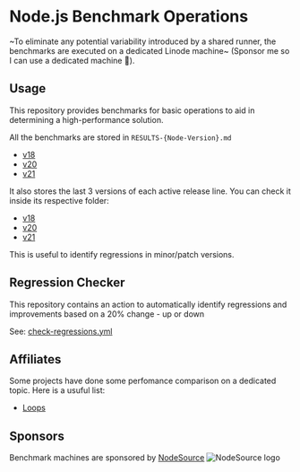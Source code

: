 # Node.js Benchmark Operations

~To eliminate any potential variability introduced by a shared runner,
the benchmarks are executed on a dedicated Linode machine~ (Sponsor me so I can use a dedicated machine 💚).

## Usage

This repository provides benchmarks for basic operations to aid in determining a high-performance solution.

All the benchmarks are stored in `RESULTS-{Node-Version}.md`

- [v18](./RESULTS-v18.md)
- [v20](./RESULTS-v20.md)
- [v21](./RESULTS-v21.md)

It also stores the last 3 versions of each active release line. You can check it inside its respective folder:

- [v18](./v18)
- [v20](./v20)
- [v21](./v21)

This is useful to identify regressions in minor/patch versions.

## Regression Checker

This repository contains an action to automatically identify regressions and improvements based on a 20% change - up or down

See: [check-regressions.yml](https://github.com/RafaelGSS/nodejs-bench-operations/actions/workflows/check_regressions.yml)

## Affiliates

Some projects have done some perfomance comparison on a dedicated topic.
Here is a usuful list:

- [Loops](https://github.com/simone-sanfratello/node-bench-iteration)

## Sponsors

Benchmark machines are sponsored by [NodeSource](https://nodesource.com/)
![NodeSource logo](https://github.com/RafaelGSS/nodejs-bench-operations/assets/55195249/9580c302-6f96-4d25-8d67-8a6c6d703bbf)
